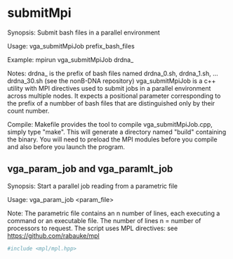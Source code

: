 # submitMpi
Synopsis: Submit bash files in a parallel environment

Usage: vga_submitMpiJob prefix_bash_files

Example: mpirun vga_submitMpiJob drdna_

Notes: drdna_ is the prefix of bash files named drdna_0.sh, drdna_1.sh, ... drdna_30.sh (see the nonB-DNA repository)
vga_submitMpiJob is a c++ utility with MPI directives used to submit jobs in a parallel environment across multiple nodes. It expects a positional parameter corresponding to the prefix of a numbber of bash files that are distinguished only by their count number.

Compile: Makefile provides the tool to compile vga_submitMpiJob.cpp, simply type "make". This will generate a directory named "build" containing the binary. You will need to preload the MPI modules before you compile and also before you launch the program. 

## vga_param_job and vga_paramIt_job

Synopsis: Start a parallel job reading from a parametric file

Usage: vga_param_job <param_file>

Note: The parametric file contains an n number of lines, each executing a command or an executable file. The number of lines n = number of processors to request. The script uses MPL directives: see  https://github.com/rabauke/mpl

``` r
#include <mpl/mpl.hpp>
```
